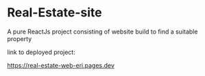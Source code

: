 # Real-Estate-site

A pure ReactJs project consisting of website build to find a suitable property

link to deployed project:

https://real-estate-web-eri.pages.dev
